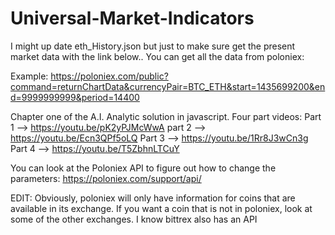 ﻿# Universal-Market-Indicators
 I might up date eth_History.json but just to make sure get the present market data with the link below..
 You can get all the data from poloniex:

Example: https://poloniex.com/public?command=returnChartData&currencyPair=BTC_ETH&start=1435699200&end=9999999999&period=14400

Chapter one of the A.I. Analytic solution in javascript.
Four part videos:
Part 1 --> https://youtu.be/pK2yPJMcWwA
part 2 --> https://youtu.be/Ecn3QPf5oLQ
Part 3 --> https://youtu.be/1Rr8J3wCn3g
Part 4 --> https://youtu.be/T5ZbhnLTCuY

You can look at the Poloniex API to figure out how to change the parameters: https://poloniex.com/support/api/

EDIT: Obviously, poloniex will only have information for coins that are available in its exchange. If you want a coin that is not in poloniex, look at some of the other exchanges. I know bittrex also has an API
